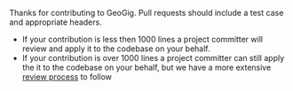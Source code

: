 Thanks for contributing to GeoGig. Pull requests should include a test case and appropriate headers.
* If your contribution  is less then 1000 lines a project committer will review and apply it to the codebase on your behalf.
* If your contribution is over 1000 lines a project committer can still apply the it to the codebase on your behalf, but we have a more extensive [review process](https://www.eclipse.org/legal/EclipseLegalProcessPoster.pdf) to follow
